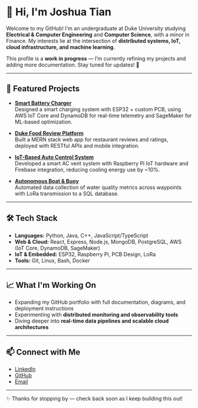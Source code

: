 # 👋 Hi, I'm Joshua Tian  

Welcome to my GitHub! I'm an undergraduate at Duke University studying **Electrical & Computer Engineering** and **Computer Science**, with a minor in Finance. My interests lie at the intersection of **distributed systems, IoT, cloud infrastructure, and machine learning**.  

This profile is a **work in progress** — I’m currently refining my projects and adding more documentation. Stay tuned for updates! 🚧  

---

## 🔧 Featured Projects  

- **[Smart Battery Charger](#)**  
  Designed a smart charging system with ESP32 + custom PCB, using AWS IoT Core and DynamoDB for real-time telemetry and SageMaker for ML-based optimization.  

- **[Duke Food Review Platform](#)**  
  Built a MERN stack web app for restaurant reviews and ratings, deployed with RESTful APIs and mobile integration.  

- **[IoT-Based Auto Control System](#)**  
  Developed a smart AC vent system with Raspberry Pi IoT hardware and Firebase integration, reducing cooling energy use by ~10%.  

- **[Autonomous Boat & Buoy](#)**  
  Automated data collection of water quality metrics across waypoints with LoRa transmission to a SQL database.  

---

## 🛠️ Tech Stack  

- **Languages:** Python, Java, C++, JavaScript/TypeScript  
- **Web & Cloud:** React, Express, Node.js, MongoDB, PostgreSQL, AWS (IoT Core, DynamoDB, SageMaker)  
- **IoT & Embedded:** ESP32, Raspberry Pi, PCB Design, LoRa  
- **Tools:** Git, Linux, Bash, Docker  

---

## 📈 What I'm Working On  

- Expanding my GitHub portfolio with full documentation, diagrams, and deployment instructions  
- Experimenting with **distributed monitoring and observability tools**  
- Diving deeper into **real-time data pipelines and scalable cloud architectures**  

---

## 📫 Connect with Me  

- [LinkedIn](https://www.linkedin.com/in/joshtian13/)  
- [GitHub](https://github.com/JoshuaTian13)  
- [Email](mailto:joshua.tian@duke.edu)  

---

✨ Thanks for stopping by — check back soon as I keep building this out!
